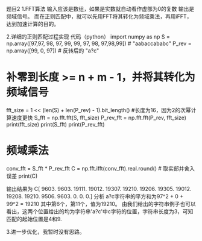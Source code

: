 题目2
1.FFT算法
输入应该是数组，如果是实数就自动看作虚部为0的复数
输出是频域信号。
而在正则匹配中，就可以先用FFT将其转化为频域乘法，再用iFFT，达到加速计算的目的。

2.详细的正则匹配过程实现
代码（python）
import numpy as np
S = np.array([97,97, 98, 97, 99, 99, 97, 98, 97,98,99])  # "aabaccababc"
P_rev = np.array([99, 0, 97])                            # 反转后的 "a?c"
# 补零到长度 >= n + m - 1，并将其转化为频域信号
fft_size = 1 << (len(S) + len(P_rev) - 1).bit_length()   #长度为16，因为2的次幂计算速度更快
S_fft = np.fft.fft(S, fft_size)
P_rev_fft = np.fft.fft(P_rev, fft_size)
print(fft_size)
print(S_fft)
print(P_rev_fft)
# 频域乘法
conv_fft = S_fft * P_rev_fft
C = np.fft.ifft(conv_fft).real.round()  # 取实部并舍入误差
print(C)

输出结果为
C[ 9603.  9603. 19111. 19012. 19307. 19210. 19206. 19305. 19012. 19208. 19210.  9506.  9603.     0.     0.     0.]
分析
a?c字符串的平方和为97^2 + 0 + 99^2 = 19210
其中第6个，第11个，值为19210。
由我们给出的字符串例子也可以看出，这两个位置给出的均为字符串'a?c'中c字符的位置，字符串长度为3，可知匹配的起始位置是4和9.

3.进一步优化，我暂时没有思路。